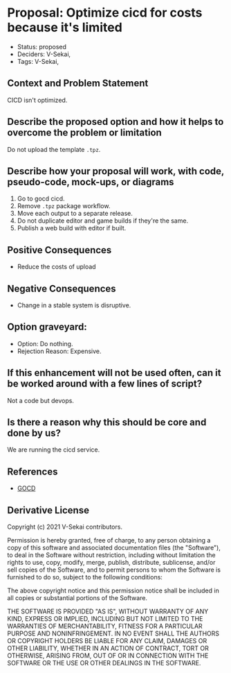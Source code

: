 # Proposal: Optimize cicd for costs because it's limited

- Status: proposed <!-- draft | rejected | accepted | deprecated | superseded by -->
- Deciders: V-Sekai,
- Tags: V-Sekai,

## Context and Problem Statement

CICD isn't optimized.

## Describe the proposed option and how it helps to overcome the problem or limitation

Do not upload the template `.tpz`.

## Describe how your proposal will work, with code, pseudo-code, mock-ups, or diagrams

1. Go to gocd cicd.
2. Remove `.tpz` package workflow.
3. Move each output to a separate release.
4. Do not duplicate editor and game builds if they're the same.
5. Publish a web build with editor if built.

## Positive Consequences <!-- optional -->

- Reduce the costs of upload

## Negative Consequences <!-- optional -->

- Change in a stable system is disruptive.

## Option graveyard: <!-- same as above -->

- Option: Do nothing.
- Rejection Reason: Expensive.

## If this enhancement will not be used often, can it be worked around with a few lines of script?

Not a code but devops.

## Is there a reason why this should be core and done by us?

We are running the cicd service.

## References <!-- optional and numbers of links can vary -->

- [GOCD](https://www.gocd.org/)

## Derivative License

Copyright (c) 2021 V-Sekai contributors.

Permission is hereby granted, free of charge, to any person obtaining a copy
of this software and associated documentation files (the "Software"), to deal
in the Software without restriction, including without limitation the rights
to use, copy, modify, merge, publish, distribute, sublicense, and/or sell
copies of the Software, and to permit persons to whom the Software is
furnished to do so, subject to the following conditions:

The above copyright notice and this permission notice shall be included in all
copies or substantial portions of the Software.

THE SOFTWARE IS PROVIDED "AS IS", WITHOUT WARRANTY OF ANY KIND, EXPRESS OR
IMPLIED, INCLUDING BUT NOT LIMITED TO THE WARRANTIES OF MERCHANTABILITY,
FITNESS FOR A PARTICULAR PURPOSE AND NONINFRINGEMENT. IN NO EVENT SHALL THE
AUTHORS OR COPYRIGHT HOLDERS BE LIABLE FOR ANY CLAIM, DAMAGES OR OTHER
LIABILITY, WHETHER IN AN ACTION OF CONTRACT, TORT OR OTHERWISE, ARISING FROM,
OUT OF OR IN CONNECTION WITH THE SOFTWARE OR THE USE OR OTHER DEALINGS IN THE
SOFTWARE.
